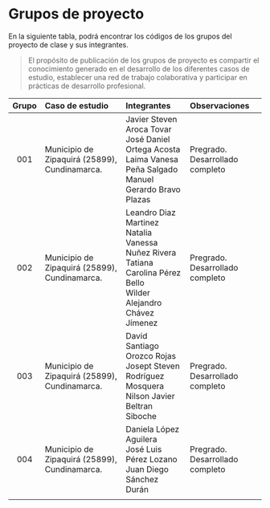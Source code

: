 # Grupos de proyecto

En la siguiente tabla, podrá encontrar los códigos de los grupos del proyecto de clase y sus integrantes. 

> El propósito de publicación de los grupos de proyecto es compartir el conocimiento generado en el desarrollo de los diferentes casos de estudio, establecer una red de trabajo colaborativa y participar en prácticas de desarrollo profesional.

| Grupo | Caso de estudio                                | Integrantes                                                                                                              | Observaciones                     |
|:-----:|:-----------------------------------------------|:-------------------------------------------------------------------------------------------------------------------------|:----------------------------------|
|  001  | Municipio de Zipaquirá (25899), Cundinamarca.  | Javier Steven Aroca Tovar<br>José Daniel Ortega Acosta<br>Laima Vanesa Peña Salgado<br>Manuel Gerardo Bravo Plazas       | Pregrado. Desarrollado completo   |
|  002  | Municipio de Zipaquirá (25899), Cundinamarca.  | Leandro Diaz Martinez<br>Natalia Vanessa Nuñez Rivera<br>Tatiana Carolina Pérez Bello<br>Wilder Alejandro Chávez Jímenez | Pregrado. Desarrollado completo   |
|  003  | Municipio de Zipaquirá (25899), Cundinamarca.  | David Santiago Orozco Rojas<br>Josept Steven Rodríguez Mosquera<br>Nilson Javier Beltran Siboche                         | Pregrado. Desarrollado completo   |
|  004  | Municipio de Zipaquirá (25899), Cundinamarca.  | Daniela López Aguilera<br>José Luis Pérez Lozano<br>Juan Diego Sánchez Durán                                             | Pregrado. Desarrollado completo   |
|       |                                                |                                                                                                                          |                                   |








